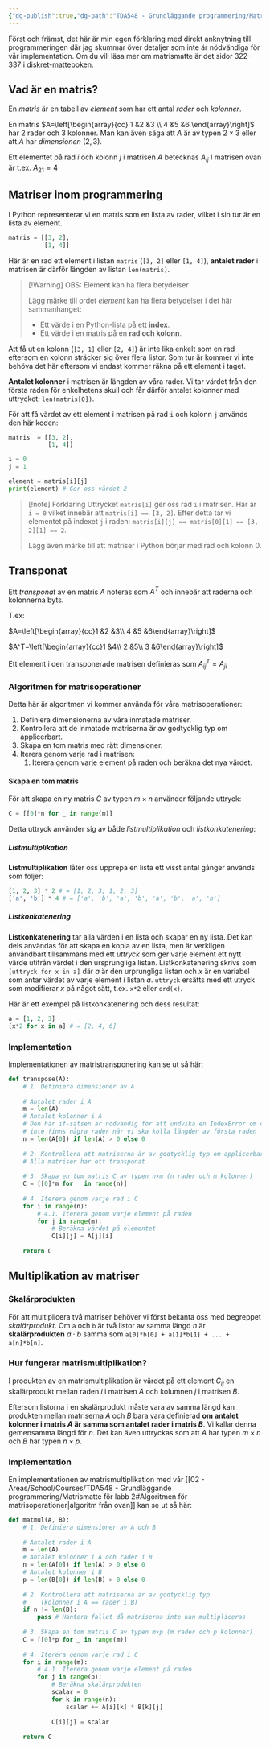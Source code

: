 ```yaml
---
{"dg-publish":true,"dg-path":"TDA548 - Grundläggande programmering/Matrismatte för labb 2.md","permalink":"/TDA548 - Grundläggande programmering/Matrismatte för labb 2/"}
---
```


Först och främst, det här är min egen förklaring med direkt anknytning till programmeringen där jag skummar över detaljer som inte är nödvändiga för vår implementation. Om du vill läsa mer om matrismatte är det sidor 322–337 i [diskret-matteboken](https://www.chalmersstore.se/svensk-litteratur/algebra-och-diskret-matematik.html).

## Vad är en matris?

En *matris* är en tabell av *element* som har ett antal *rader* och *kolonner*.

En matris $A=\left[\begin{array}{cc} 1 &2 &3 \\ 4 &5 &6 \end{array}\right]$ har 2 rader och 3 kolonner. Man kan även säga att $A$ är av typen $2\times3$ eller att $A$ har *dimensionen* $(2,3)$.

Ett elementet på rad $i$ och kolonn $j$ i matrisen $A$ betecknas $A_{ij}$
I matrisen ovan är t.ex. $A_{21}=4$

## Matriser inom programmering

I Python representerar vi en matris som en lista av rader, vilket i sin tur är en lista av element.

```python
matris = [[3, 2],
          [1, 4]]
```

Här är en rad ett element i listan `matris` (`[3, 2]` eller `[1, 4]`), **antalet rader** i matrisen är därför längden av listan `len(matris)`.

> [!Warning] OBS: Element kan ha flera betydelser
> 
> Lägg märke till ordet *element* kan ha flera betydelser i det här sammanhanget:
> 
> - Ett värde i en Python-lista på ett **index**.
> - Ett värde i en matris på en **rad och kolonn**.

Att få ut en kolonn (`[3, 1]` eller `[2, 4]`) är inte lika enkelt som en rad eftersom en kolonn sträcker sig över flera listor. Som tur är kommer vi inte behöva det här eftersom vi endast kommer räkna på ett element i taget.

**Antalet kolonner** i matrisen är längden av våra rader. Vi tar värdet från den första raden för enkelhetens skull och får därför antalet kolonner med uttrycket: `len(matris[0])`.

För att få värdet av ett element i matrisen på rad `i` och kolonn `j` används den här koden:

```python
matris  = [[3, 2],
           [1, 4]]

i = 0
j = 1

element = matris[i][j]
print(element) # Ger oss värdet 2
```

> [!note] Förklaring
> Uttrycket `matris[i]` ger oss rad `i` i matrisen. Här är `i = 0` vilket innebär att `matris[i] == [3, 2]`. Efter detta tar vi elementet på indexet `j` i raden: `matris[i][j] == matris[0][1] == [3, 2][1] == 2`.
> 
> Lägg även märke till att matriser i Python börjar med rad och kolonn 0.

## Transponat

Ett *transponat* av en matris $A$ noteras som $A^T$ och innebär att raderna och kolonnerna byts.

T.ex:

$A=\left[\begin{array}{cc}1 &2 &3\\ 4 &5 &6\end{array}\right]$

$A^T=\left[\begin{array}{cc}1 &4\\ 2 &5\\ 3 &6\end{array}\right]$

Ett element i den transponerade matrisen definieras som $A^T_{ij}=A_{ji}$

### Algoritmen för matrisoperationer

Detta här är algoritmen vi kommer använda för våra matrisoperationer:

1. Definiera dimensionerna av våra inmatade matriser.
2. Kontrollera att de inmatade matriserna är av godtycklig typ om applicerbart.
3. Skapa en tom matris med rätt dimensioner.
4. Iterera genom varje rad i matrisen:
	1. Iterera genom varje element på raden och beräkna det nya värdet.

#### Skapa en tom matris

För att skapa en ny matris *C* av typen $m\times n$ använder följande uttryck:

```python
C = [[0]*n for _ in range(m)]
```

Detta uttryck använder sig av både *listmultiplikation* och *listkonkatenering*:

##### Listmultiplikation

**Listmultiplikation** låter oss upprepa en lista ett visst antal gånger används som följer:

```python
[1, 2, 3] * 2 # = [1, 2, 3, 1, 2, 3]
['a', 'b'] * 4 # = ['a', 'b', 'a', 'b', 'a', 'b', 'a', 'b']
```

##### Listkonkatenering

**Listkonkatenering** tar alla värden i en lista och skapar en ny lista. Det kan dels användas för att skapa en kopia av en lista, men är verkligen användbart tillsammans med ett *uttryck* som ger varje element ett nytt värde utifrån värdet i den ursprungliga listan. Listkonkatenering skrivs som `[uttryck for x in a]` där *a* är den urprungliga listan och *x* är en variabel som antar värdet av varje element i listan *a*. `uttryck` ersätts med ett utryck som modifierar *x* på något sätt, t.ex. `x*2` eller `ord(x)`.

Här är ett exempel på listkonkatenering och dess resultat:

```python
a = [1, 2, 3]
[x*2 for x in a] # = [2, 4, 6]
```

### Implementation

Implementationen av matristransponering kan se ut så här:

```python
def transpose(A):
    # 1. Definiera dimensioner av A
    
    # Antalet rader i A
    m = len(A)
    # Antalet kolonner i A
    # Den här if-satsen är nödvändig för att undvika en IndexError om det
    # inte finns några rader när vi ska kolla längden av första raden
    n = len(A[0]) if len(A) > 0 else 0
    
    # 2. Kontrollera att matriserna är av godtycklig typ om applicerbart
    # Alla matriser har ett transponat
    
    # 3. Skapa en tom matris C av typen n×m (n rader och m kolonner)
    C = [[0]*m for _ in range(n)]
    
    # 4. Iterera genom varje rad i C
    for i in range(n):
        # 4.1. Iterera genom varje element på raden
        for j in range(m):
            # Beräkna värdet på elementet
            C[i][j] = A[j][i]
    
    return C
```

## Multiplikation av matriser

### Skalärprodukten

För att multiplicera två matriser behöver vi först bekanta oss med begreppet *skalärprodukt*. Om `a` och `b` är två listor av samma längd $n$ är **skalärprodukten** $a\cdot b$ samma som `a[0]*b[0] + a[1]*b[1] + ... + a[n]*b[n]`.

### Hur fungerar matrismultiplikation?

I produkten av en matrismultiplikation är värdet på ett element $C_{ij}$ en skalärprodukt mellan raden $i$ i matrisen $A$ och kolumnen $j$ i matrisen $B$.

Eftersom listorna i en skalärprodukt måste vara av samma längd kan produkten mellan matriserna $A$ och $B$ bara vara definierad **om antalet kolonner i matris $A$ är samma som antalet rader i matris $B$**. Vi kallar denna gemensamma längd för $n$. Det kan även uttryckas som att $A$ har typen $m\times n$ och $B$ har typen $n\times p$.

### Implementation

En implementationen av matrismultiplikation med vår [[02 - Areas/School/Courses/TDA548 - Grundläggande programmering/Matrismatte för labb 2#Algoritmen för matrisoperationer\|algoritm från ovan]] kan se ut så här:

```python
def matmul(A, B):
	# 1. Definiera dimensioner av A och B
	
	# Antalet rader i A
    m = len(A)
    # Antalet kolonner i A och rader i B
    n = len(A[0]) if len(A) > 0 else 0
    # Antalet kolonner i B
    p = len(B[0]) if len(B) > 0 else 0
	
    # 2. Kontrollera att matriserna är av godtycklig typ
    #    (kolonner i A == rader i B)
    if n != len(B):
        pass # Hantera fallet då matriserna inte kan multipliceras
    
    # 3. Skapa en tom matris C av typen m×p (m rader och p kolonner)
    C = [[0]*p for _ in range(m)]
    
    # 4. Iterera genom varje rad i C
    for i in range(m):
        # 4.1. Iterera genom varje element på raden
        for j in range(p):
            # Beräkna skalärprodukten
            scalar = 0
            for k in range(n):
                scalar += A[i][k] * B[k][j]
	        
			C[i][j] = scalar
    
    return C
```
